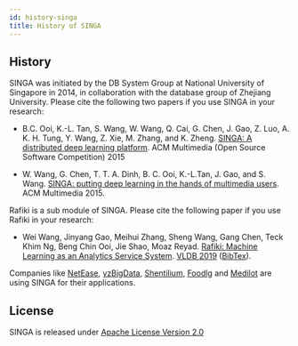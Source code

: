 ```yaml
---
id: history-singa
title: History of SINGA
---
```


<!--- Licensed to the Apache Software Foundation (ASF) under one or more contributor license agreements.  See the NOTICE file distributed with this work for additional information regarding copyright ownership.  The ASF licenses this file to you under the Apache License, Version 2.0 (the "License"); you may not use this file except in compliance with the License.  You may obtain a copy of the License at http://www.apache.org/licenses/LICENSE-2.0 Unless required by applicable law or agreed to in writing, software distributed under the License is distributed on an "AS IS" BASIS, WITHOUT WARRANTIES OR CONDITIONS OF ANY KIND, either express or implied.  See the License for the specific language governing permissions and limitations under the License.  -->


## History

SINGA was initiated by the DB System Group at National University of Singapore in 2014, in collaboration with the database group of Zhejiang University.
Please cite the following two papers if you use SINGA in your research:

* B.C. Ooi, K.-L. Tan, S. Wang, W. Wang, Q. Cai, G. Chen, J. Gao, Z. Luo, A. K. H. Tung, Y. Wang, Z. Xie, M. Zhang, and K. Zheng. [SINGA: A distributed deep learning platform](http://www.comp.nus.edu.sg/~ooibc/singaopen-mm15.pdf). ACM Multimedia (Open Source Software Competition) 2015

* W. Wang, G. Chen, T. T. A. Dinh, B. C. Ooi, K.-L.Tan, J. Gao, and S. Wang. [SINGA: putting deep learning in the hands of multimedia users](http://www.comp.nus.edu.sg/~ooibc/singa-mm15.pdf). ACM Multimedia 2015.

Rafiki is a sub module of SINGA. Please cite the following paper if you use Rafiki in your research:

* Wei Wang, Jinyang Gao, Meihui Zhang, Sheng Wang, Gang Chen, Teck Khim Ng, Beng Chin Ooi, Jie Shao, Moaz Reyad. [Rafiki: Machine Learning as an Analytics Service System](http://www.vldb.org/pvldb/vol12/p128-wang.pdf). [VLDB 2019](http://vldb.org/2019/) ([BibTex](https://dblp.org/rec/bib2/journals/pvldb/WangWGZCNOS18.bib)).

Companies like [NetEase](http://tech.163.com/17/0602/17/CLUL016I00098GJ5.html), [yzBigData](http://www.yzbigdata.com/en/index.html), [Shentilium](https://shentilium.com/), [Foodlg](http://www.foodlg.com/) and [Medilot](https://medilot.com/technologies) are using SINGA for their applications.


## License
SINGA is released under [Apache License Version 2.0](http://www.apache.org/licenses/LICENSE-2.0)
